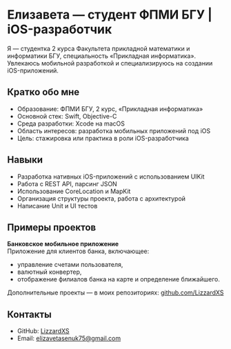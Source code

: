 # Елизавета — студент ФПМИ БГУ | iOS-разработчик

Я — студентка 2 курса Факультета прикладной математики и информатики БГУ, специальность «Прикладная информатика». Увлекаюсь мобильной разработкой и специализируюсь на создании iOS-приложений.

## Кратко обо мне

- Образование: ФПМИ БГУ, 2 курс, «Прикладная информатика»
- Основной стек: Swift, Objective-C
- Среда разработки: Xcode на macOS
- Область интересов: разработка мобильных приложений под iOS
- Цель: стажировка или практика в роли iOS-разработчика

## Навыки

- Разработка нативных iOS-приложений с использованием UIKit
- Работа с REST API, парсинг JSON
- Использование CoreLocation и MapKit
- Организация структуры проекта, работа с архитектурой
- Написание Unit и UI тестов

## Примеры проектов

**Банковское мобильное приложение**  
Приложение для клиентов банка, включающее:
- управление счетами пользователя,
- валютный конвертер,
- отображение филиалов банка на карте и определение ближайшего.

Дополнительные проекты — в моих репозиториях: [github.com/LizzardXS](https://github.com/LizzardXS)

## Контакты

- GitHub: [LizzardXS](https://github.com/LizzardXS)
- Email: elizavetasenuk75@gmail.com 
